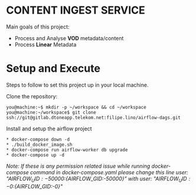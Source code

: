 # CONTENT INGEST SERVICE

Main goals of this project:
* Process and Analyse **VOD** metadata/content
* Process **Linear** Metadata

# Setup and Execute

Steps to follow to set this project up in your local machine.

Clone the repository:
```
you@machine:~$ mkdir -p ~/workspace && cd ~/workspace
you@machine:~/workspace$ git clone ssh://git@gitlab.dtoneapp.telekom.net:filipe.lino/airflow-dags.git
```
Install and setup the airflow project
```
* docker-compose down -d 
* ./build_docker_image.sh
* docker-compose run airflow-worker db upgrade
* docker-compose up -d 
```

_Note: If these is any permission related issue while running docker-compose command in docker-compose.yaml please change this line user: "${AIRFLOW_UID:-50000}:${AIRFLOW_GID:-50000}" with user: "${AIRFLOW_UID:-0}:${AIRFLOW_GID:-0}"_
